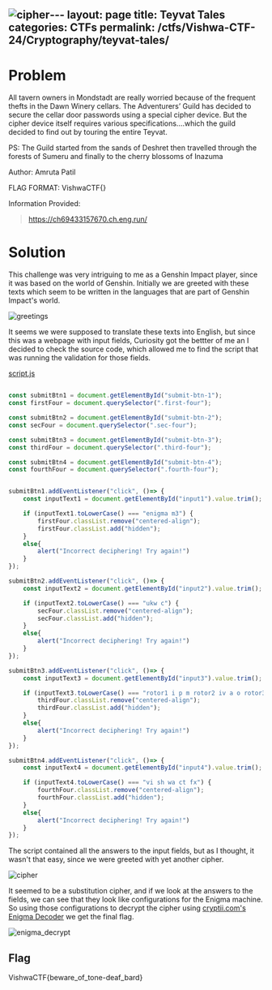 ![cipher](https://github.com/user-attachments/assets/1c5c968d-d704-41b3-962c-566c7b1d6fa1)---
layout: page
title: Teyvat Tales
categories: CTFs
permalink: /ctfs/Vishwa-CTF-24/Cryptography/teyvat-tales/
---

# Problem
All tavern owners in Mondstadt are really worried because of the frequent thefts in the Dawn Winery cellars. The Adventurers’ Guild has decided to secure the cellar door passwords using a special cipher device. But the cipher device itself requires various specifications….which the guild decided to find out by touring the entire Teyvat.

PS: The Guild started from the sands of Deshret then travelled through the forests of Sumeru and finally to the cherry blossoms of Inazuma

Author: Amruta Patil

FLAG FORMAT:
VishwaCTF{}

Information Provided:
> https://ch69433157670.ch.eng.run/

# Solution
This challenge was very intriguing to me as a Genshin Impact player, since it was based on the world of Genshin. Initially we are greeted with these texts which seem to be written in the languages that are part of Genshin Impact's world.

![greetings](https://github.com/user-attachments/assets/bee12085-3320-4499-9767-acb78ec1444c)


It seems we were supposed to translate these texts into English, but since this was a webpage with input fields, Curiosity got the bettter of me an I decided to check the source code, which allowed me to find the script that was running the validation for those fields.

[script.js](https://github.com/Firerey12/VishwaCTF_2024_Write_Ups/blob/f327b50e93a9f35d43e6578fb8061d0514f04d25/Cryptography/Teyvat%20Tales/Files/script.js)
```javascript

const submitBtn1 = document.getElementById("submit-btn-1");
const firstFour = document.querySelector(".first-four");

const submitBtn2 = document.getElementById("submit-btn-2");
const secFour = document.querySelector(".sec-four");

const submitBtn3 = document.getElementById("submit-btn-3");
const thirdFour = document.querySelector(".third-four");

const submitBtn4 = document.getElementById("submit-btn-4");
const fourthFour = document.querySelector(".fourth-four");


submitBtn1.addEventListener("click", ()=> {
    const inputText1 = document.getElementById("input1").value.trim();

    if (inputText1.toLowerCase() === "enigma m3") {
        firstFour.classList.remove("centered-align");
        firstFour.classList.add("hidden");
    }
    else{
        alert("Incorrect deciphering! Try again!")
    }
});

submitBtn2.addEventListener("click", ()=> {
    const inputText2 = document.getElementById("input2").value.trim();

    if (inputText2.toLowerCase() === "ukw c") {
        secFour.classList.remove("centered-align");
        secFour.classList.add("hidden");
    }
    else{
        alert("Incorrect deciphering! Try again!")
    }
});

submitBtn3.addEventListener("click", ()=> {
    const inputText3 = document.getElementById("input3").value.trim();

    if (inputText3.toLowerCase() === "rotor1 i p m rotor2 iv a o rotor3 vi i n") {
        thirdFour.classList.remove("centered-align");
        thirdFour.classList.add("hidden");
    }
    else{
        alert("Incorrect deciphering! Try again!")
    }
});

submitBtn4.addEventListener("click", ()=> {
    const inputText4 = document.getElementById("input4").value.trim();

    if (inputText4.toLowerCase() === "vi sh wa ct fx") {
        fourthFour.classList.remove("centered-align");
        fourthFour.classList.add("hidden");        
    }
    else{
        alert("Incorrect deciphering! Try again!")
    }
});

```

The script contained all the answers to the input fields, but as I thought, it wasn't that easy, since we were greeted with yet another cipher.

![cipher](https://github.com/user-attachments/assets/29b4380c-fe4b-49a5-9bf3-47469cdc0cb2)


It seemed to be a substitution cipher, and if we look at the answers to the fields, we can see that they look like configurations for the Enigma machine. So using those configurations to decrypt the cipher using [cryptii.com's Enigma Decoder](https://cryptii.com/pipes/enigma-machine) we get the final flag.

![enigma_decrypt](https://github.com/user-attachments/assets/3ef66d52-f4e6-40a0-b2e8-7c015f008e7c)


## Flag
VishwaCTF{beware_of_tone-deaf_bard}
